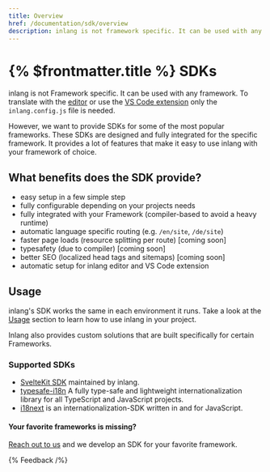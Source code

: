 ```yaml
---
title: Overview
href: /documentation/sdk/overview
description: inlang is not framework specific. It can be used with any framework.
---
```


# {% $frontmatter.title %} SDKs

inlang is not Framework specific. It can be used with any framework. To translate with the [editor](/editor) or use the [VS Code extension](https://marketplace.visualstudio.com/items?itemName=inlang.vs-code-extension) only the `inlang.config.js` file is needed.

However, we want to provide SDKs for some of the most popular frameworks. These SDKs are designed and fully integrated for the specific framework. It provides a lot of features that make it easy to use inlang with your framework of choice.

## What benefits does the SDK provide?

- easy setup in a few simple step
- fully configurable depending on your projects needs
- fully integrated with your Framework (compiler-based to avoid a heavy runtime)
- automatic language specific routing (e.g. `/en/site`, `/de/site`)
- faster page loads (resource splitting per route) [coming soon]
- typesafety (due to compiler) [coming soon]
- better SEO (localized head tags and sitemaps) [coming soon]
- automatic setup for inlang editor and VS Code extension

## Usage

inlang's SDK works the same in each environment it runs. Take a look at the [Usage](/documentation/sdk/usage) section to learn how to use inlang in your project.

Inlang also provides custom solutions that are built specifically for certain Frameworks.

### Supported SDKs

- [SvelteKit SDK](/documentation/sdk/sveltekit) maintained by inlang.
- [typesafe-i18n](https://github.com/ivanhofer/typesafe-i18n) A fully type-safe and lightweight internationalization library for all TypeScript and JavaScript projects.
- [i18next](https://www.i18next.com/) is an internationalization-SDK written in and for JavaScript.

#### Your favorite frameworks is missing?

[Reach out to us](https://github.com/inlang/inlang/discussions) and we develop an SDK for your favorite framework.

{% Feedback /%}
